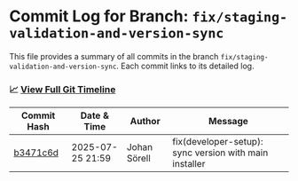 # Commit Log for Branch: `fix/staging-validation-and-version-sync`

This file provides a summary of all commits in the branch `fix/staging-validation-and-version-sync`.
Each commit links to its detailed log.

### 📈 [View Full Git Timeline](./git_timeline_report.md)

| Commit Hash | Date & Time       | Author       | Message           |
|-------------|------------------|--------------|-------------------|
| [b3471c6d](./b3471c6d.md) | 2025-07-25 21:59 | Johan Sörell | fix(developer-setup): sync version with main installer |
